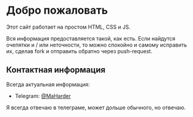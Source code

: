 # Добро пожаловать

Этот сайт работает на простом HTML, CSS и JS.

Вся информация предоставляется такой, как есть. Если найдутся очепятки и / или неточности, то можно спокойно и самому исправить их, сделав fork и отправить обратно через push-request.

## Контактная информация

Всегда актуальная информация:

* Telegram: [@MaHarder](https://t.me/MaHarder)

Я всегда отвечаю в телеграме, может дольше обычного, но отвечаю.
